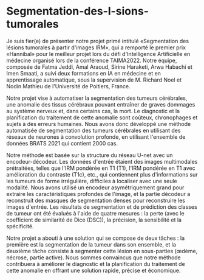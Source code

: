 # Segmentation-des-l-sions-tumorales
Je suis fier(e) de présenter notre projet primé intitulé «Segmentation des lésions tumorales à partir d'images IRM», qui a remporté le premier prix «Hannibal» pour le meilleur projet lors du défi d'Intelligence Artificielle en médecine organisé lors de la conférence TAIMA2022. Notre équipe, composée de Fatma Jeddi, Amal Araoud, Sirine Haraketi, Arwa Habachi et Imen Smaati, a suivi deux formations en IA en médecine et en apprentissage automatique, sous la supervision de M. Richard Noel et Nodin Mathieu de l'Université de Poitiers, France.

Notre projet vise à automatiser la segmentation des tumeurs cérébrales, une anomalie des tissus cérébraux pouvant entraîner de graves dommages au système nerveux et, dans certains cas, la mort. Le diagnostic et la planification du traitement de cette anomalie sont coûteux, chronophages et sujets à des erreurs humaines. Nous avons donc développé une méthode automatisée de segmentation des tumeurs cérébrales en utilisant des réseaux de neurones à convolution profonde, en utilisant l'ensemble de données BRATS 2021 qui contient 2000 cas.

Notre méthode est basée sur la structure du réseau U-net avec un encodeur-décodeur. Les données d'entrée étaient des images multimodales prétraitées, telles que l'IRM pondérée en T1 (T1), l'IRM pondérée en T1 avec amélioration du contraste (T1c), etc., qui contiennent plus d'informations sur les tumeurs de forme irrégulière, difficiles à localiser avec une seule modalité. Nous avons utilisé un encodeur asymétriquement grand pour extraire les caractéristiques profondes de l'image, et la partie décodeur a reconstruit des masques de segmentation denses pour reconstruire les images d'entrée. Les résultats de segmentation et de prédiction des classes de tumeur ont été évalués à l'aide de quatre mesures : la perte (avec le coefficient de similarité de Dice (DSC)), la précision, la sensibilité et la spécificité.

Notre projet a abouti à une solution qui se compose de deux tâches : la première est la segmentation de la tumeur dans son ensemble, et la deuxième tâche consiste à segmenter cette lésion en sous-parties (œdème, nécrose, partie active). Nous sommes convaincus que notre méthode contribuera à améliorer le diagnostic et la planification du traitement de cette anomalie en offrant une solution rapide, précise et économique.
